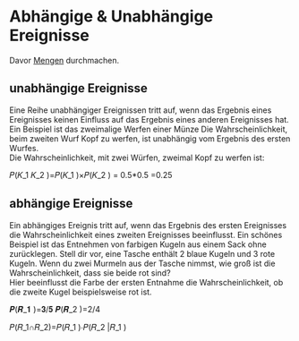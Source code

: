 # Abhängige & Unabhängige Ereignisse

Davor [Mengen](Statistics_Basics_007_Mengen.md) durchmachen.


## unabhängige Ereignisse
Eine Reihe unabhängiger Ereignissen tritt auf, wenn das Ergebnis eines Ereignisses keinen Einfluss auf das Ergebnis eines anderen Ereignisses hat.
Ein Beispiel ist das zweimalige Werfen einer Münze
Die Wahrscheinlichkeit, beim zweiten Wurf Kopf zu werfen, ist unabhängig vom Ergebnis des ersten Wurfes.<br>
Die Wahrscheinlichkeit, mit zwei Würfen, zweimal Kopf zu werfen ist:

𝑃(𝐾_1 𝐾_2 )=𝑃(𝐾_1 )×𝑃(𝐾_2 ) = 0.5*0.5 =0.25

## abhängige Ereignisse

Ein abhängiges Ereignis tritt auf, wenn das Ergebnis des ersten Ereignisses die Wahrscheinlichkeit eines zweiten Ereignisses beeinflusst.
Ein schönes Beispiel ist das Entnehmen von farbigen Kugeln aus einem Sack ohne zurücklegen.
Stell dir vor, eine Tasche enthält 2 blaue Kugeln und 3 rote Kugeln.
Wenn du zwei Murmeln aus der Tasche nimmst, wie groß ist die Wahrscheinlichkeit, dass sie beide rot sind?<br>
Hier beeinflusst die Farbe der ersten Entnahme die Wahrscheinlichkeit, ob die zweite Kugel beispielsweise rot ist.

𝑷(𝑹_𝟏 )=𝟑/𝟓
𝑷(𝑹_2 )=2/4

𝑃(𝑅_1∩𝑅_2)=𝑃(𝑅_1 )∙𝑃(𝑅_2 |𝑅_1 )


